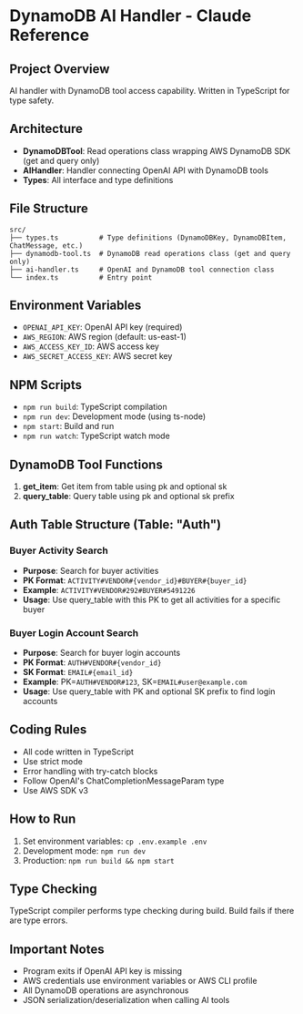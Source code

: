 # DynamoDB AI Handler - Claude Reference

## Project Overview
AI handler with DynamoDB tool access capability. Written in TypeScript for type safety.

## Architecture
- **DynamoDBTool**: Read operations class wrapping AWS DynamoDB SDK (get and query only)
- **AIHandler**: Handler connecting OpenAI API with DynamoDB tools
- **Types**: All interface and type definitions

## File Structure
```
src/
├── types.ts          # Type definitions (DynamoDBKey, DynamoDBItem, ChatMessage, etc.)
├── dynamodb-tool.ts  # DynamoDB read operations class (get and query only)
├── ai-handler.ts     # OpenAI and DynamoDB tool connection class
└── index.ts          # Entry point
```

## Environment Variables
- `OPENAI_API_KEY`: OpenAI API key (required)
- `AWS_REGION`: AWS region (default: us-east-1)
- `AWS_ACCESS_KEY_ID`: AWS access key
- `AWS_SECRET_ACCESS_KEY`: AWS secret key

## NPM Scripts
- `npm run build`: TypeScript compilation
- `npm run dev`: Development mode (using ts-node)
- `npm start`: Build and run
- `npm run watch`: TypeScript watch mode

## DynamoDB Tool Functions
1. **get_item**: Get item from table using pk and optional sk
2. **query_table**: Query table using pk and optional sk prefix

## Auth Table Structure (Table: "Auth")

### Buyer Activity Search
- **Purpose**: Search for buyer activities
- **PK Format**: `ACTIVITY#VENDOR#{vendor_id}#BUYER#{buyer_id}`
- **Example**: `ACTIVITY#VENDOR#292#BUYER#5491226`
- **Usage**: Use query_table with this PK to get all activities for a specific buyer

### Buyer Login Account Search  
- **Purpose**: Search for buyer login accounts
- **PK Format**: `AUTH#VENDOR#{vendor_id}`
- **SK Format**: `EMAIL#{email_id}`
- **Example**: PK=`AUTH#VENDOR#123`, SK=`EMAIL#user@example.com`
- **Usage**: Use query_table with PK and optional SK prefix to find login accounts

## Coding Rules
- All code written in TypeScript
- Use strict mode
- Error handling with try-catch blocks
- Follow OpenAI's ChatCompletionMessageParam type
- Use AWS SDK v3

## How to Run
1. Set environment variables: `cp .env.example .env`
2. Development mode: `npm run dev`
3. Production: `npm run build && npm start`

## Type Checking
TypeScript compiler performs type checking during build. Build fails if there are type errors.

## Important Notes
- Program exits if OpenAI API key is missing
- AWS credentials use environment variables or AWS CLI profile
- All DynamoDB operations are asynchronous
- JSON serialization/deserialization when calling AI tools